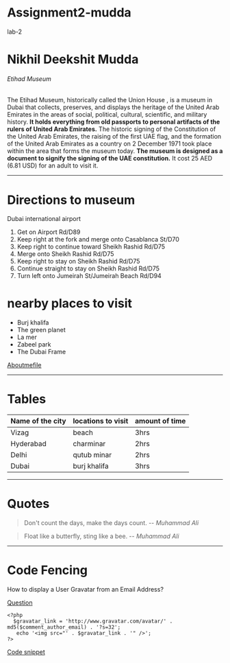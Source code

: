 # Assignment2-mudda
lab-2
# Nikhil Deekshit Mudda
###### Etihad Museum 
The Etihad Museum, historically called the Union House , is a museum in Dubai that collects, preserves, and displays the heritage of the United Arab Emirates in the areas of social, political, cultural, scientific, and military history. **It holds everything from old passports to personal artifacts of the rulers of United Arab Emirates.** The historic signing of the Constitution of the United Arab Emirates, the raising of the first UAE flag, and the formation of the United Arab Emirates as a country on 2 December 1971 took place within the area that forms the museum today. **The museum is designed as a document to signify the signing of the UAE constitution.** It cost 25 AED (6.81 USD) for an adult to visit it.
- - -
# Directions to museum
Dubai international airport
1. Get on Airport Rd/D89
2. Keep right at the fork and merge onto Casablanca St/D70
3. Keep right to continue toward Sheikh Rashid Rd/D75
4. Merge onto Sheikh Rashid Rd/D75
5. Keep right to stay on Sheikh Rashid Rd/D75
6. Continue straight to stay on Sheikh Rashid Rd/D75
7. Turn left onto Jumeirah St/Jumeirah Beach Rd/D94
# nearby places to visit
* Burj khalifa
* The green planet
* La mer
* Zabeel park
* The Dubai Frame

[Aboutmefile](Aboutme.md)

- - -
# Tables
| Name of the city | locations to visit | amount of time |
| ---              | ---                | ---            |
| Vizag            | beach              | 3hrs           |
| Hyderabad        | charminar          | 2hrs           |
| Delhi            | qutub minar        | 2hrs           |
| Dubai            | burj khalifa       | 3hrs           |

---
# Quotes

> Don't count the days, make the days count. -- *Muhammad Ali*

> Float like a butterfly, sting like a bee.  -- *Muhammad Ali*

---
# Code Fencing

How to display a User Gravatar from an Email Address?

[Question](https://stackoverflow.com/questions/9757325/how-to-get-user-image-from-their-email-address)

```
<?php
  $gravatar_link = 'http://www.gravatar.com/avatar/' . md5($comment_author_email) . '?s=32';
   echo '<img src="' . $gravatar_link . '" />';
?>
```
[Code snippet](https://css-tricks./snippets/php/display-a-user-gravatar-from-email-address/)
